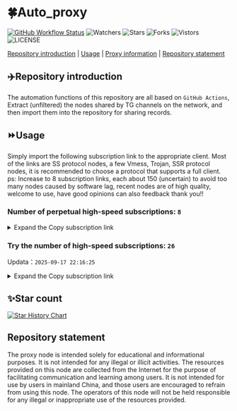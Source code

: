 # 🍀Auto_proxy
[![GitHub Workflow Status](https://img.shields.io/github/actions/workflow/status/PangTouY00/Auto_proxy/main.yml?branch=main)](https://github.com/PangTouY00/Auto_proxy/actions/workflows/main.yml?branch=main) 
![Watchers](https://img.shields.io/github/watchers/w1770946466/Auto_proxy) ![Stars](https://img.shields.io/github/stars/PangTouY00/Auto_proxy) ![Forks](https://img.shields.io/github/forks/w1770946466/Auto_proxy) ![Vistors](https://visitor-badge.laobi.icu/badge?page_id=PangTouY00.Auto_proxy) ![LICENSE](https://img.shields.io/badge/license-CC%20BY--SA%204.0-green.svg)

[Repository introduction](https://github.com/PangTouY00/Auto_proxy#Repositoryintroduction) | [Usage](https://github.com/PangTouY00/Auto_proxy#Usage) | [Proxy information](https://github.com/PangTouY00/Auto_proxy#Proxyinformation) | [Repository statement](https://github.com/PangTouY00/Auto_proxy#Repositorystatement)

## ✈️Repository introduction
The automation functions of this repository are all based on `GitHub Actions`,
Extract (unfiltered) the nodes shared by TG channels on the network, and then import them into the repository for sharing records.

## ⏩Usage
Simply import the following subscription link to the appropriate client. Most of the links are SS protocol nodes, a few Vmess, Trojan, SSR protocol nodes, it is recommended to choose a protocol that supports a full client.
ps: Increase to 8 subscription links, each about 150 (uncertain) to avoid too many nodes caused by software lag, recent nodes are of high quality, welcome to use, have good opinions can also feedback thank you!!

### Number of perpetual high-speed subscriptions: `8`

<details>
  <summary>Expand the Copy subscription link</summary>

  
- [Multiprotocol Base64 encoding](https://raw.githubusercontent.com/PangTouY00/Auto_proxy/main/Long_term_subscription1)
`https://raw.githubusercontent.com/PangTouY00/Auto_proxy/main/Long_term_subscription_num`
`Total number of merge nodes: 218`

- [Multiprotocol Base64 encoding](https://raw.githubusercontent.com/PangTouY00/Auto_proxy/main/Long_term_subscription1)
`https://raw.githubusercontent.com/PangTouY00/Auto_proxy/main/Long_term_subscription1`
`Total number of merge nodes: 28`

- [Multiprotocol Base64 encoding](https://raw.githubusercontent.com/PangTouY00/Auto_proxy/main/Long_term_subscription2)
`https://raw.githubusercontent.com/PangTouY00/Auto_proxy/main/Long_term_subscription2`
`Total number of merge nodes: 28`

- [Multiprotocol Base64 encoding](https://raw.githubusercontent.com/PangTouY00/Auto_proxy/main/Long_term_subscription3)
`https://raw.githubusercontent.com/PangTouY00/Auto_proxy/main/Long_term_subscription3`
`Total number of merge nodes: 28`

- [Multiprotocol Base64 encoding](https://raw.githubusercontent.com/PangTouY00/Auto_proxy/main/Long_term_subscription4)
`https://raw.githubusercontent.com/PangTouY00/Auto_proxy/main/Long_term_subscription4`
`Total number of merge nodes: 28`

- [Multiprotocol Base64 encoding](https://raw.githubusercontent.comPangTouY00/Auto_proxy/main/Long_term_subscription5)
`https://raw.githubusercontent.com/PangTouY00/Auto_proxy/main/Long_term_subscription5`
`Total number of merge nodes: 28`

- [Multiprotocol Base64 encoding](https://raw.githubusercontent.com/PangTouY00/Auto_proxy/main/Long_term_subscription6)
`https://raw.githubusercontent.com/PangTouY00/Auto_proxy/main/Long_term_subscription6`
`Total number of merge nodes: 28`

- [Multiprotocol Base64 encoding](https://raw.githubusercontent.com/PangTouY00/Auto_proxy/main/Long_term_subscription7)
`https://raw.githubusercontent.com/PangTouY00/Auto_proxy/main/Long_term_subscription7`
`Total number of merge nodes: 28`

- [Multiprotocol Base64 encoding](https://raw.githubusercontent.com/PangTouY00/Auto_proxy/main/Long_term_subscription8)
`https://raw.githubusercontent.com/PangTouY00/Auto_proxy/main/Long_term_subscription8`
`Total number of merge nodes: 22`

- [Clash subscription](https://raw.githubusercontent.com/PangTouY00/Auto_proxy/main/Long_term_subscription2.yaml)
`https://raw.githubusercontent.com/PangTouY00/Auto_proxy/main/Long_term_subscription1.yaml`


- [Clash subscription](https://raw.githubusercontent.com/PangTouY00/Auto_proxy/main/Long_term_subscription2.yaml)
`https://raw.githubusercontent.com/PangTouY00/Auto_proxy/main/Long_term_subscription2.yaml`


- [Clash subscription](https://raw.githubusercontent.com/PangTouY00/Auto_proxy/main/Long_term_subscription3.yaml)
`https://raw.githubusercontent.com/PangTouY00/Auto_proxy/main/Long_term_subscription3.yaml`
  
</details>

### Try the number of high-speed subscriptions: `26`
Updata：`2025-09-17 22:16:25`


<details>
  <summary>Expand the Copy subscription link</summary>  













































































































































































































































































































































































































































































































































































































































































































































































































































































































































































































































































































































































































































































































































































































































































































































































































































































































































































































































































































































































































































































































































































































































































































































































































































































































































































































































































































































































































































































































































































































































































































































































































































































































































































































































































































































































































































































































































































































































































































































































































































































































































































































































































































































































































































































































































































































































































































































































































































































































































































































































































































































































































































































































































































































































































































































































































































































































































































































































































































































































































































































































































































































































































































































































































































































































































































































































































































































































































































































































































































































































































































































































































































































































































































































































































































































































































































































































































































































































































































































































































































































































































































































































































































































































































































































































































































































































































































































































































































































































































































































































































































































































































































































































































































































































































































































































































































































































































































































































































































































































































































































































































































































































































































































































































































































































































































































































































































































































































































































































































































































































































































































































































































































































































































































































































































































































































































































































































































































































































































































































































































































































































































































































































































































































































































































































































































































































































































































































































































































































































































































































































































































































































































































































































































































































































































































































































































































































































































































































































































































































































































































































































































































































































































































































































































































































































































































































































































































































































































































































































































































































































































































































































































































































































































































































































































































































































































































































































































































































































































































































































































































































































































































































































































































































































































































































































































































































































































































































































































































































































































































































































































































































































































































































































































































































































































































































































































































































































































































































































































































































































































































































































































































































































































































































































































































































































































































































































































































































































































































































































































































































































































































































































































































































































































































































































































































































































































































































































































































































































































































































































































































































































































































































































































































































































































































































































































































































































































































































































































































































































































































































































































































































































































































































































































































































































































































































































































































































































































































































































































































































































































































































































































































































































































































































































































































































































































































































































































































































































































































































































































































































































































































































































































































































































































































































































































































































































































































































































































































































































































































































































































>Trial subscription：
`https://qingyun.zybs.eu.org/api/v1/client/subscribe?token=f28aee41396f4c61a41b1ddbfef0b155`




>Trial subscription：
`https://xiaohuolongjc.top/api/v1/client/subscribe?token=d9ab5b84cfc292dfa3475b4f500b168c`




>Trial subscription：
`https://nekocloud.xx.kg/api/v1/client/subscribe?token=059a5f4da10404602ebaaf47f7494455`




>Trial subscription：
`https://cfvpn.com/api/v1/client/subscribe?token=34aed7ba697b295bef1daae31b1250b0`




>Trial subscription：
`http://tinnyrick8888.com/api/v1/client/subscribe?token=36a1c846ed39946a52805190939f35e2`




>Trial subscription：
`https://www.eeevpn.com/api/v1/client/subscribe?token=3baa7283ab1a3678772a663e44047424`




>Trial subscription：
`https://nekocloud.qzz.io/api/v1/client/subscribe?token=9f157122fe1f5345f7fb957aa52e1187`




>Trial subscription：
`https://guanwang.1010520.click/api/v1/client/subscribe?token=9b4218be27da159c38511a17ea2cfb90`




>Trial subscription：
`https://gw-8gdesscrja.1010520.click/api/v1/client/subscribe?token=1993d8b449d01d312f02928cc976fec2`




>Trial subscription：
`https://a.ppsubsc.org/api/v1/client/subscribe?token=6f6bfb02840e392a91830143d7a66054`




>Trial subscription：
`https://dash.tuzivip01.top/api/v1/client/subscribe?token=cfc99461bfe9236022420decf8e8739e`




>Trial subscription：
`https://v2s.ip-ddns.com/api/v1/client/subscribe?token=e0794f8efdd038dea97d336924dec570`




>Trial subscription：
`https://dl.vfkum.website/api/v1/client/subscribe?token=952355c4bbb6251ea4e37f39fe408a05`




>Trial subscription：
`https://kingfisher.top/api/v1/client/subscribe?token=108a4ef3757498be4c7c1ecf33cf3cfc`




>Trial subscription：
`https://gw-tokwyrfy9u.1010520.click/api/v1/client/subscribe?token=850762fdae379b8ca10e9a1d616e82ea`




>Trial subscription：
`https://gw-zubknq2tly.1010520.click/api/v1/client/subscribe?token=015e4bf535505d7a0b423bafb3a30a9d`




>Trial subscription：
`https://dashuai.us/api/v1/client/subscribe?token=dd427e9d7a918f659cb7110fbcfd444c`




>Trial subscription：
`https://yywhale.com/api/v1/client/subscribe?token=c4a4be1804c3399f8850d608cc5b868c`




>Trial subscription：
`https://ld88.nxxbbf.com/api/v1/client/subscribe?token=7cec9dc0cdc082a3b77dd8e31c61b092`




>Trial subscription：
`https://dash.tuzivip02.top/api/v1/client/subscribe?token=e79f9f2f5851aa8a203f583373e12741`




>Trial subscription：
`https://gw-wzpalhftjc.1010520.click/api/v1/client/subscribe?token=1e98c345d80fcf1b6e11bc474e5093f0`




>Trial subscription：
`https://www.huojian2.xyz/api/v1/client/subscribe?token=b0a305cf1c959389c82bbad842808cdd`




>Trial subscription：
`https://test.bt3.one/api/v1/client/subscribe?token=6e1a8051583231fb8e1152d6ceaa8cbb`




>Trial subscription：
`https://go.yueyun.de/api/v1/client/subscribe?token=5c9c98fbc9a806a41bc4ead684f2045a`




>Trial subscription：
`https://sy-4dskhb.fj520.click/api/v1/client/subscribe?token=b61ff9fa5ce662381d2827c10564c4ad`




>Trial subscription：
`https://dash.tuzivip03.top/api/v1/client/subscribe?token=63c8d0b3da8d2b3107b69a1a93785610`



</details>

## ✨Star count
[![Star History Chart](https://api.star-history.com/svg?repos=PangTouY00/Auto_proxy&type=Date)](https://star-history.com/#w1770946466/Auto_proxy&Date)



## Repository statement
The proxy node is intended solely for educational and informational purposes. It is not intended for any illegal or illicit activities. The resources provided on this node are collected from the Internet for the purpose of facilitating communication and learning among users. It is not intended for use by users in mainland China, and those users are encouraged to refrain from using this node. The operators of this node will not be held responsible for any illegal or inappropriate use of the resources provided.
